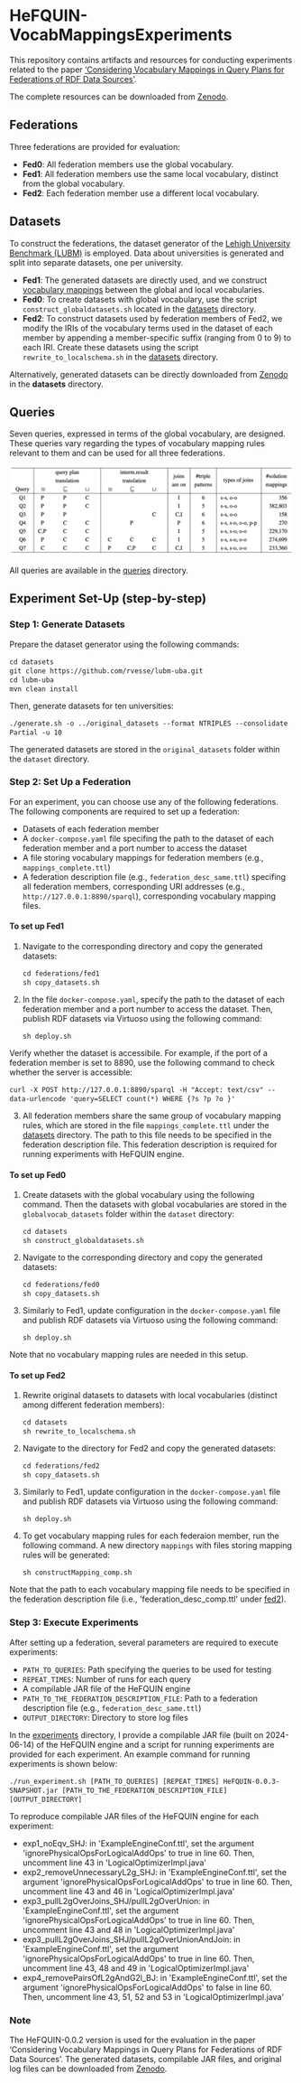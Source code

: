 # HeFQUIN-VocabMappingsExperiments
This repository contains artifacts and resources for conducting experiments related to the paper [‘Considering Vocabulary Mappings in Query Plans for Federations of RDF Data Sources’](https://www.ida.liu.se/~sijch63/files/vocabMapping_CoopIS2023.pdf).

The complete resources can be downloaded from [Zenodo](https://doi.org/10.5281/zenodo.8114487).

## Federations

Three federations are provided for evaluation:
- **Fed0**: All federation members use the global vocabulary.
- **Fed1**: All federation members use the same local vocabulary, distinct from the global vocabulary.
- **Fed2**: Each federation member use a different local vocabulary.

## Datasets

To construct the federations, the dataset generator of the [Lehigh University Benchmark (LUBM)](http://swat.cse.lehigh.edu/projects/lubm/) is employed. Data about universities is generated and split into separate datasets, one per university.

- **Fed1**: The generated datasets are directly used, and we construct [vocabulary mappings](https://github.com/LiUSemWeb/HeFQUIN-VocabMappingsExperiments/blob/main/federations/fed1/mappings_complete.ttl) between the global and local vocabularies.
- **Fed0**: To create datasets with global vocabulary, use the script `construct_globaldatasets.sh` located in the [datasets](https://github.com/LiUSemWeb/HeFQUIN-VocabMappingsExperiments/tree/main/datasets) directory.
- **Fed2**: To construct datasets used by federation members of Fed2, we modify the IRIs of the vocabulary terms used in the dataset of each member by appending a member-specific suffix (ranging from 0 to 9) to each IRI. Create these datasets using the script `rewrite_to_localschema.sh` in the [datasets](https://github.com/LiUSemWeb/HeFQUIN-VocabMappingsExperiments/tree/main/datasets) directory.

Alternatively, generated datasets can be directly downloaded from [Zenodo](https://zenodo.org/record/8114487) in the **datasets** directory.

## Queries

Seven queries, expressed in terms of the global vocabulary, are designed. These queries vary regarding the types of vocabulary mapping rules relevant to them and can be used for all three federations.

![Benchmark Queries](figure/table_queries.png)

All queries are available in the [queries](https://github.com/LiUSemWeb/HeFQUIN-VocabMappingsExperiments/tree/main/queries) directory.

## Experiment Set-Up (step-by-step)

### Step 1: Generate Datasets

Prepare the dataset generator using the following commands:
```
cd datasets
git clone https://github.com/rvesse/lubm-uba.git
cd lubm-uba
mvn clean install
```
Then, generate datasets for ten universities:
```
./generate.sh -o ../original_datasets --format NTRIPLES --consolidate Partial -u 10
```
The generated datasets are stored in the `original_datasets` folder within the `dataset` directory.

### Step 2: Set Up a Federation

For an experiment, you can choose use any of the following federations. The following components are required to set up a federation:

- Datasets of each federation member
- A `docker-compose.yaml` file specifing the path to the dataset of each federation member and a port number to access the dataset
- A file storing vocabulary mappings for federation members (e.g., `mappings_complete.ttl`)
- A federation description file (e.g., `federation_desc_same.ttl`) specifing all federation members, corresponding URI addresses (e.g., `http://127.0.0.1:8890/sparql`), corresponding vocabulary mapping files.

#### To set up Fed1

1. Navigate to the corresponding directory and copy the generated datasets:
   ```
   cd federations/fed1
   sh copy_datasets.sh
   ```

2. In the file `docker-compose.yaml`, specify the path to the dataset of each federation member and a port number to access the dataset. Then, publish RDF datasets via Virtuoso using the following command:
   ```
   sh deploy.sh
   ```

Verify whether the dataset is accessibile. For example, if the port of a federation member is set to 8890, use the following command to check whether the server is accessible:
```
curl -X POST http://127.0.0.1:8890/sparql -H "Accept: text/csv" --data-urlencode 'query=SELECT count(*) WHERE {?s ?p ?o }'
```
3. All federation members share the same group of vocabulary mapping rules, which are stored in the file `mappings_complete.ttl` under the [datasets](https://github.com/LiUSemWeb/HeFQUIN-VocabMappingsExperiments/tree/main/federations/fed1) directory. The path to this file needs to be specified in the federation description file. This federation description is required for running experiments with HeFQUIN engine. 

#### To set up Fed0

1. Create datasets with the global vocabulary using the following command. Then the datasets with global vocabularies are stored in the `globalvocab_datasets` folder within the `dataset` directory:
   ```
   cd datasets
   sh construct_globaldatasets.sh
   ```

2. Navigate to the corresponding directory and copy the generated datasets:
   ```
   cd federations/fed0
   sh copy_datasets.sh
   ```

3. Similarly to Fed1, update configuration in the `docker-compose.yaml` file and publish RDF datasets via Virtuoso using the following command:
   ```
   sh deploy.sh
   ```
Note that no vocabulary mapping rules are needed in this setup.

#### To set up Fed2

1. Rewrite original datasets to datasets with local vocabularies (distinct among different federation members):
   ```
   cd datasets
   sh rewrite_to_localschema.sh
   ```

2. Navigate to the directory for Fed2 and copy the generated datasets:
   ```
   cd federations/fed2
   sh copy_datasets.sh
   ```

3. Similarly to Fed1, update configuration in the `docker-compose.yaml` file and publish RDF datasets via Virtuoso using the following command:
   ```
   sh deploy.sh
   ```
4. To get vocabulary mapping rules for each federaion member, run the following command. A new directory `mappings` with files storing mapping rules will be generated:
   ```
   sh constructMapping_comp.sh
   ```
Note that the path to each vocabulary mapping file needs to be specified in the federation description file (i.e., 'federation_desc_comp.ttl' under [fed2](https://github.com/LiUSemWeb/HeFQUIN-VocabMappingsExperiments/tree/main/federations/fed2)).

### Step 3: Execute Experiments
After setting up a federation, several parameters are required to execute experiments:
- `PATH_TO_QUERIES`: Path specifying the queries to be used for testing
- `REPEAT_TIMES`: Number of runs for each query
- A compilable JAR file of the HeFQUIN engine
- `PATH_TO_THE_FEDERATION_DESCRIPTION_FILE`: Path to a federation description file (e.g., `federation_desc_same.ttl`)
- `OUTPUT_DIRECTORY`: Directory to store log files

In the [experiments](https://github.com/LiUSemWeb/HeFQUIN-VocabMappingsExperiments/tree/main/experiments/exp1_noEqv_SHJ) directory, I provide a compilable JAR file (built on 2024-06-14) of the HeFQUIN engine and a script for running experiments are provided for each experiment. An example command for running experiments is shown below:

```
./run_experiment.sh [PATH_TO_QUERIES] [REPEAT_TIMES] HeFQUIN-0.0.3-SNAPSHOT.jar [PATH_TO_THE_FEDERATION_DESCRIPTION_FILE] [OUTPUT_DIRECTORY]
```

To reproduce compilable JAR files of the HeFQUIN engine for each experiment:
- exp1_noEqv_SHJ: in 'ExampleEngineConf.ttl', set the argument 'ignorePhysicalOpsForLogicalAddOps' to true in line 60. Then, uncomment line 43 in 'LogicalOptimizerImpl.java'
- exp2_removeUnnecessaryL2g_SHJ: in 'ExampleEngineConf.ttl', set the argument 'ignorePhysicalOpsForLogicalAddOps' to true in line 60. Then, uncomment line 43 and 46 in 'LogicalOptimizerImpl.java'
- exp3_pullL2gOverJoins_SHJ/pullL2gOverUnion: in 'ExampleEngineConf.ttl', set the argument 'ignorePhysicalOpsForLogicalAddOps' to true in line 60. Then, uncomment line 43 and 48 in 'LogicalOptimizerImpl.java'
- exp3_pullL2gOverJoins_SHJ/pullL2gOverUnionAndJoin: in 'ExampleEngineConf.ttl', set the argument 'ignorePhysicalOpsForLogicalAddOps' to true in line 60. Then, uncomment line 43, 48 and 49 in 'LogicalOptimizerImpl.java'
- exp4_removePairsOfL2gAndG2l_BJ: in 'ExampleEngineConf.ttl', set the argument 'ignorePhysicalOpsForLogicalAddOps' to false in line 60. Then, uncomment line 43, 51, 52 and 53 in 'LogicalOptimizerImpl.java'

### Note

The HeFQUIN-0.0.2 version is used for the evaluation in the paper ‘Considering Vocabulary Mappings in Query Plans for Federations of RDF Data Sources’. The generated datasets, compilable JAR files, and original log files can be downloaded from [Zenodo](https://doi.org/10.5281/zenodo.8114487).
```